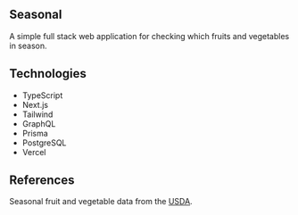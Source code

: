 ## Seasonal

A simple full stack web application for checking which fruits and vegetables in season.

## Technologies

- TypeScript
- Next.js
- Tailwind
- GraphQL
- Prisma
- PostgreSQL
- Vercel

## References

Seasonal fruit and vegetable data from the [USDA](https://snaped.fns.usda.gov/resources/nutrition-education-materials/seasonal-produce-guide).
